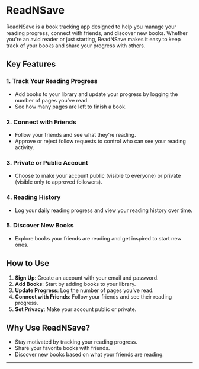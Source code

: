 # ReadNSave

ReadNSave is a book tracking app designed to help you manage your reading progress, connect with friends, and discover new books. Whether you're an avid reader or just starting, ReadNSave makes it easy to keep track of your books and share your progress with others.

## Key Features

### 1. **Track Your Reading Progress**
   - Add books to your library and update your progress by logging the number of pages you've read.
   - See how many pages are left to finish a book.

### 2. **Connect with Friends**
   - Follow your friends and see what they're reading.
   - Approve or reject follow requests to control who can see your reading activity.

### 3. **Private or Public Account**
   - Choose to make your account public (visible to everyone) or private (visible only to approved followers).

### 4. **Reading History**
   - Log your daily reading progress and view your reading history over time.

### 5. **Discover New Books**
   - Explore books your friends are reading and get inspired to start new ones.

## How to Use
1. **Sign Up**: Create an account with your email and password.
2. **Add Books**: Start by adding books to your library.
3. **Update Progress**: Log the number of pages you've read.
4. **Connect with Friends**: Follow your friends and see their reading progress.
5. **Set Privacy**: Make your account public or private.

## Why Use ReadNSave?
- Stay motivated by tracking your reading progress.
- Share your favorite books with friends.
- Discover new books based on what your friends are reading.

---
